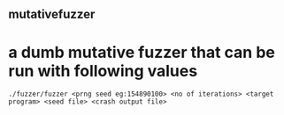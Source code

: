 ## mutativefuzzer

# a dumb mutative fuzzer that can be run with following values
``./fuzzer/fuzzer <prng seed eg:154890100> <no of iterations> <target program> <seed file> <crash output file>``
